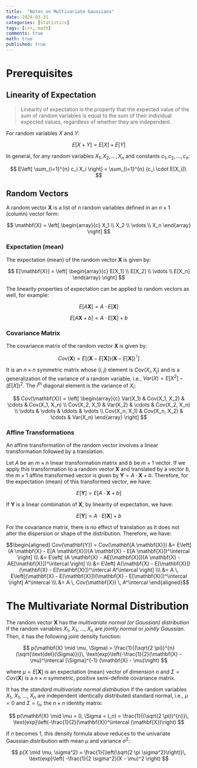 ```yaml
---
title:  "Notes on Multivariate Gaussians"
date: 2024-03-31
categories: [Statistics]
tags: [c++, math]
comments: true
math: true
published: true
---
```

# Prerequisites

## Linearity of Expectation
> Linearity of expectation is the property that the expected value of the sum of random variables is equal to the sum of their individual expected values, regardless of whether they are independent.

For random variables $X$ and $Y$:

$$
E[X + Y] = E[X] + E[Y]
$$

In general, for any random variables $X_1, X_2, \dots, X_n$ and constants $c_1, c_2, \dots, c_n$:

$$
E\left[ \sum_{i=1}^{n} c_i X_i \right] = \sum_{i=1}^{n} (c_i \cdot E[X_i]).
$$

## Random Vectors

A random vector $\mathbf{X}$ is a list of $n$ random variables defined in an $n \times 1$ (column) vector form:

$$
\mathbf{X} = \left[ \begin{array}{c}
X_1 \\
X_2 \\
\vdots \\
X_n
\end{array} \right]
$$

### Expectation (mean)

The expectation (mean) of the random vector $\mathbf{X}$ is given by:

$$
E[\mathbf{X}] = \left[ \begin{array}{c}
E[X_1] \\
E[X_2] \\
\vdots \\
E[X_n]
\end{array} \right]
$$

The linearity properties of expectation can be applied to random vectors as well, for example:

$$
E[A\mathbf{X}] = A \cdot E[\mathbf{X}]
$$

$$
E[A\mathbf{X} + b] = A \cdot E[\mathbf{X}] + b
$$

### Covariance Matrix

The covariance matrix of the random vector $\mathbf{X}$ is given by:

$$
Cov(\mathbf{X}) = E\left[ (\mathbf{X} - E[\mathbf{X}])(\mathbf{X} - E[\mathbf{X}])^\intercal \right]
$$

It is an $n \times n$ symmetric matrix whose $(i, j)$ element is $Cov(X_i, X_j)$ and is a generalization of the variance of a random variable, i.e., $Var(X) = E[X^2] - (E[X])^2$. The $i^\text{th}$ diagonal element is the variance of $X_i$:

$$
Cov(\mathbf{X}) = \left[ \begin{array}{c}
Var(X_1) & Cov(X_1, X_2) & \cdots & Cov(X_1, X_n) \\
Cov(X_2, X_1) & Var(X_2) & \cdots & Cov(X_2, X_n) \\
\vdots & \vdots & \ddots & \vdots \\
Cov(X_n, X_1) & Cov(X_n, X_2) & \cdots & Var(X_n)
\end{array} \right]
$$

### Affine Transformations

An affine transformation of the random vector involves a linear transformation followed by a translation.

Let $A$ be an $m \times n$ linear transformation matrix and $b$ be $m \times 1$ vector. If we apply this transformation to a random vector $\mathbf{X}$ and translated by a vector $b$, the $m \times 1$ affine transformed vector is given by $\mathbf{Y} = A \cdot \mathbf{X} + b$. Therefore, for the expectation (mean) of this transformed vector, we have:

$$
E[\mathbf{Y}] = E[A \cdot \mathbf{X} + b]
$$

If $\mathbf{Y}$ is a linear combination of $\mathbf{X}$, by linearity of expectation, we have:

$$
E[\mathbf{Y}] = A \cdot E[\mathbf{X}] + b
$$

For the covariance matrix, there is no effect of translation as it does not alter the dispersion or shape of the distribution. Therefore, we have:

$$\begin{aligned}
Cov(\mathbf{Y}) = Cov(\mathbf{A \mathbf{X}}) &= E\left[ (A \mathbf{X} - E[A \mathbf{X}])(A \mathbf{X} - E[A \mathbf{X}])^\intercal \right] \\\
&= E\left[ (A \mathbf{X} - AE[\mathbf{X}])(A \mathbf{X} - AE[\mathbf{X}])^\intercal \right] \\\
&= E\left[ A(\mathbf{X} - E[\mathbf{X}])(\mathbf{X} - E[\mathbf{X}])^\intercal A^\intercal \right] \\\
&= A \, E\left[(\mathbf{X} - E[\mathbf{X}])(\mathbf{X} - E[\mathbf{X}])^\intercal \right] A^\intercal \\\
&= A \, Cov(\mathbf{X}) \, A^\intercal
\end{aligned}$$

# The Multivariate Normal Distribution

The random vector $\mathbf{X}$ has the *multivariate normal (or Gaussian) distribution* if the random variables $X_1$, $X_1$, $\dots$, $X_n$ are *jointly normal* or *jointly Gaussian*. Then, it has the following joint density function:

$$
p(\mathbf{X} \mid \mu, \Sigma) = \frac{1}{(\sqrt{2 \pi})^{n}(\sqrt{\text{det}(\Sigma)})}\,
\text{exp}\left(-\frac{1}{2}(\mathbf{X} - \mu)^\intercal {\Sigma}^{-1} (\mathbf{X} - \mu)\right)
$$ 

where $\mu = E[\mathbf{X}]$ is an expectation (mean) vector of dimension $n$ and $\Sigma = Cov(\mathbf{X})$ is a $n \times n$ symmetric, positive semi-definite covariance matrix.

It has the *standard multivariate normal distribution* if the random variables $X_1$, $X_1$, $\dots$, $X_n$ are independent identically distributed standard normal, i.e., $\mu = 0$ and $\Sigma = I_n$, the $n \times n$ identity matrix:

$$
p(\mathbf{X} \mid \mu = 0, \Sigma = I_n) = \frac{1}{(\sqrt{2 \pi})^{n}}\,
\text{exp}\left(-\frac{1}{2}(\mathbf{X})^\intercal (\mathbf{X})\right)
$$ 

If $n$ becomes 1, this density formula above reduces to the univariate Gaussian distribution with mean $\mu$ and variance $\sigma^2$:

$$
p(X \mid \mu, \sigma^2) = \frac{1}{\left(\sqrt{2 \pi \sigma^2}\right)}\,
\text{exp}\left( -\frac{1}{2 \sigma^2}(X - \mu)^2 \right)
$$ 